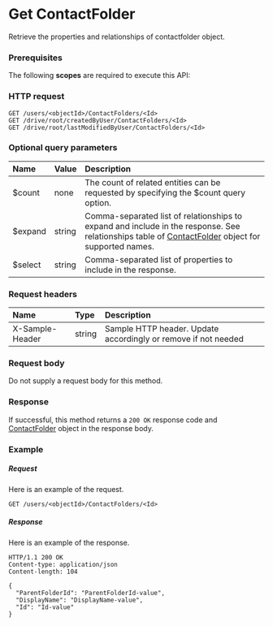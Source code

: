 # Get ContactFolder

Retrieve the properties and relationships of contactfolder object.
### Prerequisites
The following **scopes** are required to execute this API: 
### HTTP request
<!-- { "blockType": "ignored" } -->
```http
GET /users/<objectId>/ContactFolders/<Id>
GET /drive/root/createdByUser/ContactFolders/<Id>
GET /drive/root/lastModifiedByUser/ContactFolders/<Id>
```
### Optional query parameters
|Name|Value|Description|
|:---------------|:--------|:-------|
|$count|none|The count of related entities can be requested by specifying the $count query option.|
|$expand|string|Comma-separated list of relationships to expand and include in the response. See relationships table of [ContactFolder](../resources/contactfolder.md) object for supported names. |
|$select|string|Comma-separated list of properties to include in the response.|

### Request headers
| Name       | Type | Description|
|:-----------|:------|:----------|
| X-Sample-Header  | string  | Sample HTTP header. Update accordingly or remove if not needed|

### Request body
Do not supply a request body for this method.
### Response
If successful, this method returns a `200 OK` response code and [ContactFolder](../resources/contactfolder.md) object in the response body.
### Example
##### Request
Here is an example of the request.
<!-- {
  "blockType": "request",
  "name": "get_contactfolder"
}-->
```http
GET /users/<objectId>/ContactFolders/<Id>
```
##### Response
Here is an example of the response.
<!-- {
  "blockType": "response",
  "truncated": false,
  "@odata.type": "microsoft.graph.contactfolder"
} -->
```http
HTTP/1.1 200 OK
Content-type: application/json
Content-length: 104

{
  "ParentFolderId": "ParentFolderId-value",
  "DisplayName": "DisplayName-value",
  "Id": "Id-value"
}
```

<!-- uuid: cfe36506-792b-4056-b896-443ba1deaf72
2015-10-25 11:57:35 UTC -->
<!-- {
  "type": "#page.annotation",
  "description": "Get ContactFolder",
  "keywords": "",
  "section": "documentation",
  "tocPath": ""
}-->